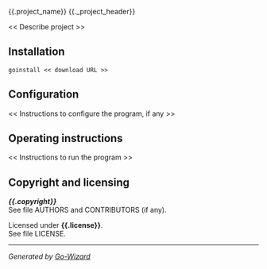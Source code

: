{{.project_name}}
{{._project_header}}

<< Describe project >>


## Installation

	goinstall << download URL >>


## Configuration

<< Instructions to configure the program, if any >>


## Operating instructions

<< Instructions to run the program >>


## Copyright and licensing

***{{.copyright}}***  
See file AUTHORS and CONTRIBUTORS (if any).

Licensed under **{{.license}}**.  
See file LICENSE.


* * *
*Generated by [Go-Wizard](http://github.com/kless/Go-Wizard)*

